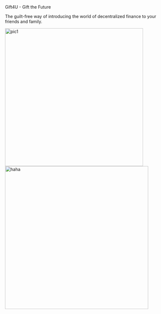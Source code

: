 Gift4U - Gift the Future 

The guilt-free way of introducing the world of decentralized finance to your friends and family. 


<img width="455" alt="pic1" src="https://github.com/kellyw1806/Gift4U/assets/117778836/e5002232-1cd6-4db0-865c-1d53481c7ad9">
<img width="472" alt="haha" src="https://github.com/kellyw1806/Gift4U/assets/117778836/bc76c0ed-9209-4c8d-9477-1227f9a43fe3">



